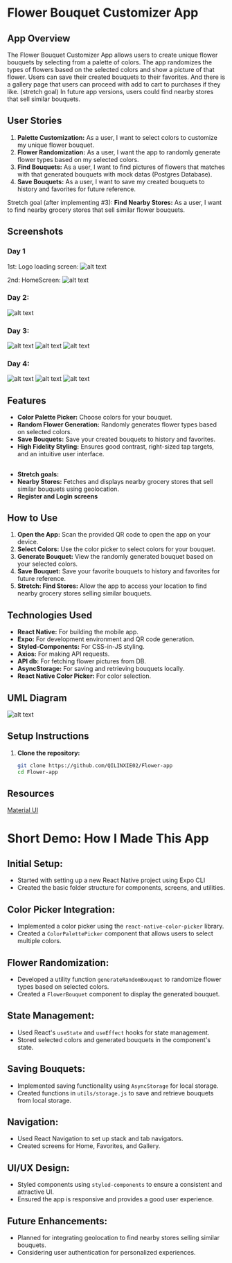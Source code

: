 # Flower Bouquet Customizer App

## App Overview
The Flower Bouquet Customizer App allows users to create unique flower bouquets by selecting from a palette of colors. The app randomizes the types of flowers based on the selected colors and show a picture of that flower. Users can save their created bouquets to their favorites. And there is a gallery page that users can proceed with add to cart to purchases if they like.  (stretch goal) In future app versions, users could find nearby stores that sell similar bouquets.

## User Stories
1. **Palette Customization:** As a user, I want to select colors to customize my unique flower bouquet.
2. **Flower Randomization:** As a user, I want the app to randomly generate flower types based on my selected colors.
3. **Find Bouquets:** As a user, I want to find pictures of flowers that matches with that generated bouquets with mock datas (Postgres Database).
4. **Save Bouquets:** As a user, I want to save my created bouquets to history and favorites for future reference.

Stretch goal (after implementing #3):  **Find Nearby Stores:** As a user, I want to find nearby grocery stores that sell similar flower bouquets.

## Screenshots
### Day 1 

1st: Logo loading screen: ![alt text](img/logo.png)

2nd: HomeScreen: ![alt text](img/Homne.png)

### Day 2:
![alt text](img/day2-phone.jpg)

### Day 3: 
![alt text](img/day3-FavoriteScreen.jpg)
![alt text](img/day3-HomeScreen.jpg)
![alt text](img/day3-galleryScreen.png)

### Day 4:
![alt text](img/day4-gallery.png)
![alt text](img/Setting.jpg)
![alt text](img/day4-cart.jpg)
 

## Features
- **Color Palette Picker:** Choose colors for your bouquet.
- **Random Flower Generation:** Randomly generates flower types based on selected colors.
- **Save Bouquets:** Save your created bouquets to history and favorites.
- **High Fidelity Styling:** Ensures good contrast, right-sized tap targets, and an intuitive user interface.

##
- **Stretch goals:**
- **Nearby Stores:** Fetches and displays nearby grocery stores that sell similar bouquets using geolocation.
- **Register and Login screens**


## How to Use
1. **Open the App:** Scan the provided QR code to open the app on your device.
2. **Select Colors:** Use the color picker to select colors for your bouquet.
3. **Generate Bouquet:** View the randomly generated bouquet based on your selected colors.
4. **Save Bouquet:** Save your favorite bouquets to history and favorites for future reference.
5. **Stretch: Find Stores:** Allow the app to access your location to find nearby grocery stores selling similar bouquets.

## Technologies Used
- **React Native:** For building the mobile app.
- **Expo:** For development environment and QR code generation.
- **Styled-Components:** For CSS-in-JS styling.
- **Axios:** For making API requests.
- **API db:** For fetching flower pictures from DB.
- **AsyncStorage:** For saving and retrieving bouquets locally.
- **React Native Color Picker:** For color selection.

## UML Diagram
![alt text](img/UML.png)

## Setup Instructions
1. **Clone the repository:**
   ```bash
   git clone https://github.com/QILINXIE02/Flower-app
   cd Flower-app

## Resources
[Material UI](https://materialui.co/icon/settings)

# Short Demo: How I Made This App

## Initial Setup:
- Started with setting up a new React Native project using Expo CLI
- Created the basic folder structure for components, screens, and utilities.

## Color Picker Integration:
- Implemented a color picker using the `react-native-color-picker` library.
- Created a `ColorPalettePicker` component that allows users to select multiple colors.

## Flower Randomization:
- Developed a utility function `generateRandomBouquet` to randomize flower types based on selected colors.
- Created a `FlowerBouquet` component to display the generated bouquet.

## State Management:
- Used React's `useState` and `useEffect` hooks for state management.
- Stored selected colors and generated bouquets in the component's state.

## Saving Bouquets:
- Implemented saving functionality using `AsyncStorage` for local storage.
- Created functions in `utils/storage.js` to save and retrieve bouquets from local storage.

## Navigation:
- Used React Navigation to set up stack and tab navigators.
- Created screens for Home, Favorites, and Gallery.

## UI/UX Design:
- Styled components using `styled-components` to ensure a consistent and attractive UI.
- Ensured the app is responsive and provides a good user experience.

## Future Enhancements:
- Planned for integrating geolocation to find nearby stores selling similar bouquets.
- Considering user authentication for personalized experiences.
